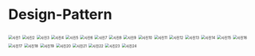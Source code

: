 # Design-Pattern

<img src="Image/사진1.PNG" alt="사진1" style="zoom:50%;" />
<img src="Image/사진2.PNG" alt="사진2" style="zoom:50%;" />
<img src="Image/사진3.PNG" alt="사진3" style="zoom:50%;" />
<img src="Image/사진4.PNG" alt="사진4" style="zoom:50%;" />
<img src="Image/사진5.PNG" alt="사진5" style="zoom:50%;" />
<img src="Image/사진6.PNG" alt="사진6" style="zoom:50%;" />
<img src="Image/사진7.PNG" alt="사진7" style="zoom:50%;" />
<img src="Image/사진8.PNG" alt="사진8" style="zoom:50%;" />
<img src="Image/사진9.PNG" alt="사진9" style="zoom:50%;" />
<img src="Image/사진10.PNG" alt="사진10" style="zoom:50%;" />
<img src="Image/사진11.PNG" alt="사진11" style="zoom:50%;" />
<img src="Image/사진12.PNG" alt="사진12" style="zoom:50%;" />
<img src="Image/사진13.PNG" alt="사진13" style="zoom:50%;" />
<img src="Image/사진14.PNG" alt="사진14" style="zoom:50%;" />
<img src="Image/사진15.PNG" alt="사진15" style="zoom:50%;" />
<img src="Image/사진16.PNG" alt="사진16" style="zoom:50%;" />
<img src="Image/사진17.PNG" alt="사진17" style="zoom:50%;" />
<img src="Image/사진18.PNG" alt="사진18" style="zoom:50%;" />
<img src="Image/사진19.PNG" alt="사진19" style="zoom:50%;" />
<img src="Image/사진20.PNG" alt="사진20" style="zoom:50%;" />
<img src="Image/사진21.PNG" alt="사진21" style="zoom:50%;" />
<img src="Image/사진22.PNG" alt="사진22" style="zoom:50%;" />
<img src="Image/사진23.PNG" alt="사진23" style="zoom:50%;" />
<img src="Image/사진24.PNG" alt="사진24" style="zoom:50%;" />
